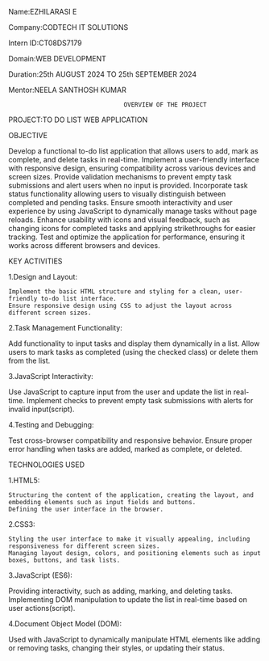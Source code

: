 Name:EZHILARASI E

Company:CODTECH IT SOLUTIONS

Intern ID:CT08DS7179

Domain:WEB DEVELOPMENT

Duration:25th AUGUST 2024 TO 25th SEPTEMBER 2024

Mentor:NEELA SANTHOSH KUMAR

                                    OVERVIEW OF THE PROJECT

PROJECT:TO DO LIST WEB APPLICATION

OBJECTIVE

Develop a functional to-do list application that allows users to add, mark as complete, and delete tasks in real-time.
Implement a user-friendly interface with responsive design, ensuring compatibility across various devices and screen sizes.
Provide validation mechanisms to prevent empty task submissions and alert users when no input is provided.
Incorporate task status functionality allowing users to visually distinguish between completed and pending tasks.
Ensure smooth interactivity and user experience by using JavaScript to dynamically manage tasks without page reloads.
Enhance usability with icons and visual feedback, such as changing icons for completed tasks and applying strikethroughs for easier tracking.
Test and optimize the application for performance, ensuring it works across different browsers and devices.

KEY ACTIVITIES

1.Design and Layout:

    Implement the basic HTML structure and styling for a clean, user-friendly to-do list interface.
    Ensure responsive design using CSS to adjust the layout across different screen sizes​.

2.Task Management Functionality:

   Add functionality to input tasks and display them dynamically in a list.
   Allow users to mark tasks as completed (using the checked class) or delete them from the list​.

3.JavaScript Interactivity:

   Use JavaScript to capture input from the user and update the list in real-time.
   Implement checks to prevent empty task submissions with alerts for invalid input​(script).

4.Testing and Debugging:

   Test cross-browser compatibility and responsive behavior.
   Ensure proper error handling when tasks are added, marked as complete, or deleted.

TECHNOLOGIES USED

1.HTML5:

    Structuring the content of the application, creating the layout, and embedding elements such as input fields and buttons.
    Defining the user interface in the browser​.

2.CSS3:

    Styling the user interface to make it visually appealing, including responsiveness for different screen sizes.
    Managing layout design, colors, and positioning elements such as input boxes, buttons, and task lists​.

3.JavaScript (ES6):

   Providing interactivity, such as adding, marking, and deleting tasks.
   Implementing DOM manipulation to update the list in real-time based on user actions​(script).

4.Document Object Model (DOM):

   Used with JavaScript to dynamically manipulate HTML elements like adding or removing tasks, changing their styles, or updating their status.
